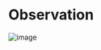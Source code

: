 # Observation

![image](https://github.com/user-attachments/assets/f882f7b1-51bc-4ce4-a6f6-c827cf11b8df)
